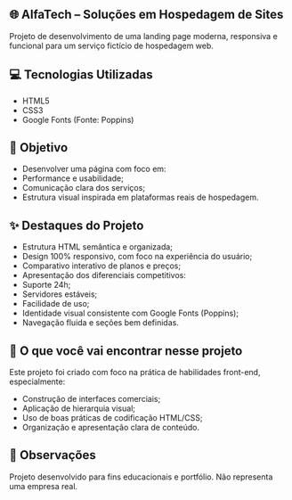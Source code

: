 ## 🌐 AlfaTech – Soluções em Hospedagem de Sites

Projeto de desenvolvimento de uma landing page moderna, responsiva e funcional para um serviço fictício de hospedagem web.

## 💻 Tecnologias Utilizadas

- HTML5
- CSS3
- Google Fonts (Fonte: Poppins)

## 🎯 Objetivo

- Desenvolver uma página com foco em:
- Performance e usabilidade;
- Comunicação clara dos serviços;
- Estrutura visual inspirada em plataformas reais de hospedagem.

## ✨ Destaques do Projeto

- Estrutura HTML semântica e organizada;
- Design 100% responsivo, com foco na experiência do usuário;
- Comparativo interativo de planos e preços;
- Apresentação dos diferenciais competitivos:
- Suporte 24h;
- Servidores estáveis;
- Facilidade de uso;
- Identidade visual consistente com Google Fonts (Poppins);
- Navegação fluida e seções bem definidas.

## 🧠 O que você vai encontrar nesse projeto

Este projeto foi criado com foco na prática de habilidades front-end, especialmente:

- Construção de interfaces comerciais;
- Aplicação de hierarquia visual;
- Uso de boas práticas de codificação HTML/CSS;
- Organização e apresentação clara de conteúdo.

## 📌 Observações

Projeto desenvolvido para fins educacionais e portfólio. Não representa uma empresa real.

